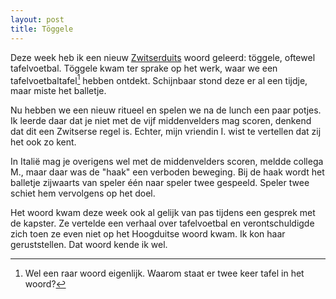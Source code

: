 ```yaml
---
layout: post
title: Töggele
---
```


Deze week heb ik een nieuw [Zwitserduits](https://roaldin.ch/zwitserduits) woord geleerd: töggele, oftewel tafelvoetbal. Töggele kwam ter sprake op het werk, waar we een tafelvoetbaltafel[^1] hebben ontdekt. Schijnbaar stond deze er al een tijdje, maar miste het balletje.

Nu hebben we een nieuw ritueel en spelen we na de lunch een paar potjes. Ik leerde daar dat je niet met de vijf middenvelders mag scoren, denkend dat dit een Zwitserse regel is. Echter, mijn vriendin I. wist te vertellen dat zij het ook zo kent.

In Italië mag je overigens wel met de middenvelders scoren, meldde collega M., maar daar was de "haak" een verboden beweging. Bij de haak wordt het balletje zijwaarts van speler één naar speler twee gespeeld. Speler twee schiet hem vervolgens op het doel.

Het woord kwam deze week ook al gelijk van pas tijdens een gesprek met de kapster. Ze vertelde een verhaal over tafelvoetbal en verontschuldigde zich toen ze even niet op het Hoogduitse woord kwam. Ik kon haar geruststellen. Dat woord kende ik wel.

[^1]: Wel een raar woord eigenlijk. Waarom staat er twee keer tafel in het woord?
